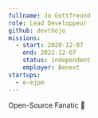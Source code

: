 ```yaml
---
fullname: Jo Gottfreund
role: Lead Développeur
github: devthejo
missions:
  - start: 2020-12-07
    end: 2022-12-07
    status: independent
    employer: Benext
startups:
  - e-mjpm
---
```


Open-Source Fanatic 🦊
